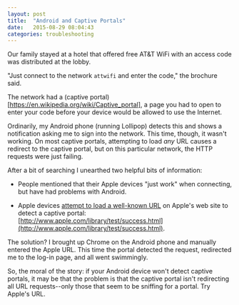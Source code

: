 ```yaml
---
layout: post
title:  "Android and Captive Portals"
date:   2015-08-29 08:04:43
categories: troubleshooting
---
```


Our family stayed at a hotel that offered free AT&T WiFi with an access code 
was distributed at the lobby. 

"Just connect to the network `attwifi` and enter the code," the brochure said.

The network had a (captive portal)[https://en.wikipedia.org/wiki/Captive_portal],
a page you had to open to enter your code before your device would be allowed
to use the Internet. 

Ordinarily, my Android phone (running Lollipop) detects this and shows a
notification asking me to sign into the network. This time, though, it wasn't
working. On most captive portals, attempting to load *any* URL causes a
redirect to the captive portal, but on this particular network, the HTTP
requests were just failing. 

After a bit of searching I unearthed two helpful bits of information:

- People mentioned that their Apple devices "just work" when connecting, but
  have had problems with Android.

- Apple devices [attempt to load a well-known URL](http://blog.erratasec.com/2010/09/apples-secret-wispr-request.html) 
  on Apple's web site to detect a captive portal: 
  [http://www.apple.com/library/test/success.html](http://www.apple.com/library/test/success.html).

The solution? I brought up Chrome on the Android phone and manually entered the
Apple URL. This time the portal detected the request, redirected me to the
log-in page, and all went swimmingly.

So, the moral of the story: if your Android device won't detect captive
portals, it may be that the problem is that the captive portal isn't
redirecting all URL requests--only those that seem to be sniffing for a portal.
Try Apple's URL. 
